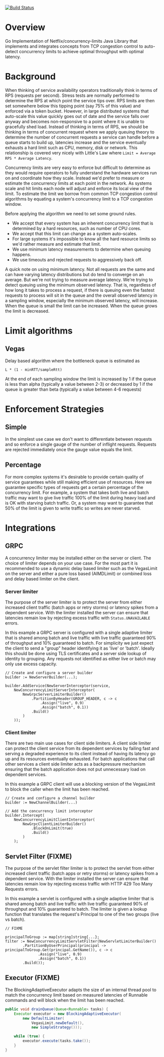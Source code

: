 [![Build Status](https://travis-ci.org/platinummonkey/go-concurrency-limits.svg?branch=master)](https://travis-ci.org/platinummonkey/go-concurrency-limits)

# Overview

Go Implementation of Netflix/concurrency-limits Java  Library that implements and integrates concepts from TCP congestion control to auto-detect concurrency limits to achieve optimal throughput with optimal latency.

# Background

When thinking of service availability operators traditionally think in terms of RPS (requests per second). Stress tests are normally performed to determine the RPS at which point the service tips over. RPS limits are then set somewhere below this tipping point (say 75% of this value) and enforced via a token bucket. However, in large distributed systems that auto-scale this value quickly goes out of date and the service falls over anyway and becomes non-responsive to a point where it is unable to gracefully shed load. Instead of thinking in terms of RPS, we should be thinking in terms of concurrent request where we apply queuing theory to determine the number of concurrent requests a service can handle before a queue starts to build up, latencies increase and the service eventually exhausts a hard limit such as CPU, memory, disk or network. This relationship is covered very nicely with Little's Law where `Limit = Average RPS * Average Latency`.

Concurrency limits are very easy to enforce but difficult to determine as they would require operators to fully understand the hardware services run on and coordinate how they scale. Instead we'd prefer to measure or estimate the concurrency limits at each point in the network.  As systems scale and hit limits each node will adjust and enforce its local view of the limit. To estimate the limit we borrow from common TCP congestion control algorithms by equating a system's concurrency limit to a TCP congestion window.

Before applying the algorithm we need to set some ground rules.
* We accept that every system has an inherent concurrency limit that is determined by a hard resources, such as number of CPU cores.
* We accept that this limit can change as a system auto-scales.
* For large systems it's impossible to know all the hard resource limits so we'd rather measure and estimate that limit.
* We use minimum latency measurements to determine when queuing happens.
* We use timeouts and rejected requests to aggressively back off.

A quick note on using minimum latency. Not all requests are the same and can have varying latency distributions but do tend to converge on an average. But we're not trying to measure average latency. We're trying to detect queuing using the minimum observed latency. That is, regardless of how long it takes to process a request, if there is queuing even the fastest requests to process will sit in the queue and the overall observed latency in a sampling window, especially the minimum observed latency, will increase. When the queue is small the limit can be increased. When the queue grows the limit is decreased.

# Limit algorithms

## Vegas

Delay based algorithm where the bottleneck queue is estimated as

    L * (1 - minRTT/sampleRtt)

At the end of each sampling window the limit is increased by 1 if the queue is less than alpha (typically a value between 2-3) or decreased by 1 if the queue is greater than beta (typically a value between 4-6 requests)

# Enforcement Strategies

## Simple

In the simplest use case we don't want to differentiate between requests and so enforce a single gauge of the number of inflight requests.  Requests are rejected immediately once the gauge value equals the limit.

## Percentage

For more complex systems it's desirable to provide certain quality of service guarantees while still making efficient use of resources.  Here we guarantee specific types of requests get a certain percentage of the concurrency limit.  For example, a system that takes both live and batch traffic may want to give live traffic 100% of the limit during heavy load and is OK with starving batch traffic. Or, a system may want to guarantee that 50% of the limit is given to write traffic so writes are never starved.

# Integrations

## GRPC

A concurrency limiter may be installed either on the server or client. The choice of limiter depends on your use case. For the most part it is recommended to use a dynamic delay based limiter such as the VegasLimit on the server and either a pure loss based (AIMDLimit) or combined loss and delay based limiter on the client.

### Server limiter

The purpose of the server limiter is to protect the server from either increased client traffic (batch apps or retry storms) or latency spikes from a dependent service.  With the limiter installed the server can ensure that latencies remain low by rejecting excess traffic with `Status.UNAVAILABLE` errors.

In this example a GRPC server is configured with a single adaptive limiter that is shared among batch and live traffic with live traffic guaranteed 90% of throughput and 10% guaranteed to batch.  For simplicity we just expect the client to send a "group" header identifying it as 'live' or 'batch'.  Ideally this should be done using TLS certificates and a server side lookup of identity to grouping.  Any requests not identified as either live or batch may only use excess capacity.

```golang
// Create and configure a server builder
builder := NewServerBuilder(...);

builder.AddService(NewServerInterceptor(service,
    NewConcurrencyLimitServerInterceptor(
        NewGrpcServerLimiterBuilder()
            .PartitionByHeader(GROUP_HEADER, c -> c
                .Assign("live", 0.9)
                .Assign("batch", 0.1))
            .Build()
        )
    ));
```

### Client limiter

There are two main use cases for client side limiters. A client side limiter can protect the client service from its dependent services by failing fast and serving a degraded experience to its client instead of having its latency go up and its resources eventually exhausted. For batch applications that call other services a client side limiter acts as a backpressure mechanism ensuring that the batch application does not put unnecessary load on dependent services.

In this example a GRPC client will use a blocking version of the VegasLimit to block the caller when the limit has been reached.

```golang
// Create and configure a channel builder
builder := NewChannelBuilder(...)

// Add the concurrency limit interceptor
builder.Intercept(
    NewConcurrencyLimitClientInterceptor(
        NewGrpcClientLimiterBuilder()
            .BlockOnLimit(true)
            .Build()
        )
    );
```

## Servlet Filter (FIXME)

The purpose of the servlet filter limiter is to protect the servlet from either increased client traffic (batch apps or retry storms) or latency spikes from a dependent service.  With the limiter installed the server can ensure that latencies remain low by rejecting excess traffic with HTTP 429 Too Many Requests errors.

In this example a servlet is configured with a single adaptive limiter that is shared among batch and live traffic with live traffic guaranteed 90% of throughput and 10% guaranteed to batch.  The limiter is given a lookup function that translates the request's Principal to one of the two groups (live vs batch).

```golang
// FIXME

principalToGroup := map[string]string{...};
filter := NewConcurrencyLimitServletFilter(NewServletLimiterBuilder()
        .PartitionByUserPrincipal(principal -> principalToGroup.Get(principal.GetName()), c -> c
               .Assign("live", 0.9)
               .Assign("batch", 0.1))
        .Build());
```

## Executor (FIXME)

The BlockingAdaptiveExecutor adapts the size of an internal thread pool to match the concurrency limit based on measured latencies of Runnable commands and will block when the limit has been reached.

```java
public void drainQueue(Queue<Runnable> tasks) {
    Executor executor = new BlockingAdaptiveExecutor(
        new DefaultLimiter(
            VegasLimit.newDefault(),
            new SimpleStrategy()));

    while (true) {
        executor.execute(tasks.take());
    }
}

```
